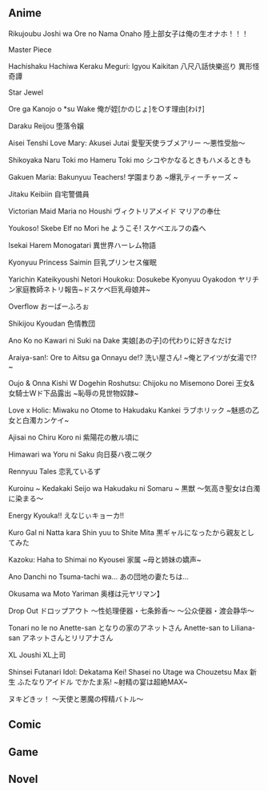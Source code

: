 ## Anime
Rikujoubu Joshi wa Ore no Nama Onaho
陸上部女子は俺の生オナホ！！！

Master Piece

Hachishaku Hachiwa Keraku Meguri: Igyou Kaikitan
八尺八話快樂巡り 異形怪奇譚

Star Jewel

Ore ga Kanojo o \*su Wake
俺が姪[かのじょ]を○す理由[わけ]

Daraku Reijou
堕落令嬢 

Aisei Tenshi Love Mary: Akusei Jutai
愛聖天使ラブメアリー ～悪性受胎～ 

Shikoyaka Naru Toki mo Hameru Toki mo
シコやかなるときもハメるときも

Gakuen Maria: Bakunyuu Teachers!
学園まりあ ~爆乳ティーチャーズ ~

Jitaku Keibiin
自宅警備員

Victorian Maid Maria no Houshi
ヴィクトリアメイド マリアの奉仕

Youkoso! Skebe Elf no Mori he
ようこそ! スケベエルフの森へ

Isekai Harem Monogatari
異世界ハーレム物語

Kyonyuu Princess Saimin
巨乳プリンセス催眠

Yarichin Kateikyoushi Netori Houkoku: Dosukebe Kyonyuu Oyakodon
ヤリチン家庭教師ネトリ報告~ドスケベ巨乳母娘丼~

Overflow
おーばーふろぉ

Shikijou Kyoudan
色情教団

Ano Ko no Kawari ni Suki na Dake
実娘[あの子]の代わりに好きなだけ

Araiya-san!: Ore to Aitsu ga Onnayu de!?
洗い屋さん! ~俺とアイツが女湯で!?~

Oujo & Onna Kishi W Dogehin Roshutsu: Chijoku no Misemono Dorei
王女&女騎士Wド下品露出 ~恥辱の見世物奴隷~

Love x Holic: Miwaku no Otome to Hakudaku Kankei
ラブホリック ~魅惑の乙女と白濁カンケイ~

Ajisai no Chiru Koro ni
紫陽花の散ル頃に

Himawari wa Yoru ni Saku
向日葵ハ夜ニ咲ク

Rennyuu Tales
恋乳ているず

Kuroinu ~ Kedakaki Seijo wa Hakudaku ni Somaru ~
黒獣 ～気高き聖女は白濁に染まる～

Energy Kyouka!!
えなじぃキョーカ!!

Kuro Gal ni Natta kara Shin yuu to Shite Mita
黒ギャルになったから親友としてみた

Kazoku: Haha to Shimai no Kyousei
家属 ~母と姉妹の嬌声~

Ano Danchi no Tsuma-tachi wa...
あの団地の妻たちは...

Okusama wa Moto Yariman
奥様は元ヤリマン】

Drop Out
ドロップアウト
～性処理便器・七条鈴香～
～公众便器・渡会静华～

Tonari no Ie no Anette-san
となりの家のアネットさん
Anette-san to Liliana-san
アネットさんとリリアナさん

XL Joushi
XL上司

Shinsei Futanari Idol: Dekatama Kei! Shasei no Utage wa Chouzetsu Max
新生 ふたなりアイドル でかたま系! ~射精の宴は超絶MAX~

ヌキどきッ！ ～天使と悪魔の榨精バトル～
## Comic

## Game

## Novel